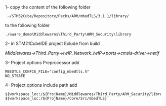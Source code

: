 1- copy the content of the following folder
```
 ~/STM32Cube/Repository/Packs/ARM/mbedTLS/3.1.1/library/ 
 ```
 to the following folder
```
./aware_demo\Middlewares\Third_Party\ARM_Security\library
```

2- in STM21CubeIDE project Exlude from build 

*Middlewares->Third_Party->lwIP_Network_lwIP->ports->cmsis-driver->netif*

3- Project options Preprocessor add

```
MBEDTLS_CONFIG_FILE="config_mbedtls.h"
NO_STSAFE
```

4- Project options include path add

```
${workspace_loc:/${ProjName}/Middlewares/Third_Party/ARM_Security/library}
${workspace_loc:/${ProjName}/Core/Src/mbedTLS}
```
